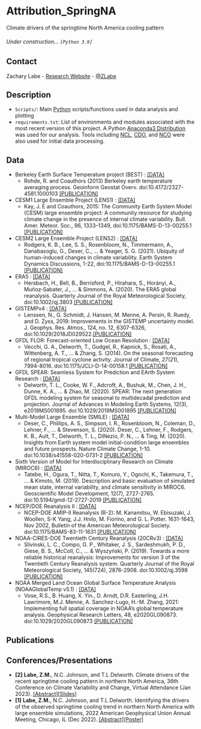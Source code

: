 # Attribution_SpringNA
Climate drivers of the springtime North America cooling pattern

###### Under construction... ```[Python 3.9]```

## Contact
Zachary Labe - [Research Website](http://sites.uci.edu/zlabe/) - [@ZLabe](https://twitter.com/ZLabe)

## Description
+ ```Scripts/```: Main [Python](https://www.python.org/) scripts/functions used in data analysis and plotting
+ ```requirements.txt```: List of environments and modules associated with the most recent version of this project. A Python [Anaconda3 Distribution](https://docs.continuum.io/anaconda/) was used for our analysis. Tools including [NCL](https://www.ncl.ucar.edu/), [CDO](https://code.mpimet.mpg.de/projects/cdo), and [NCO](http://nco.sourceforge.net/) were also used for initial data processing.

## Data
+ Berkeley Earth Surface Temperature project (BEST) : [[DATA]](http://berkeleyearth.org/data/)
    + Rohde, R. and Coauthors (2013) Berkeley earth temperature averaging process. Geoinform Geostat Overv. doi:10.4172/2327-4581.1000103 [[PUBLICATION]](http://www.scitechnol.com/2327-4581/2327-4581-1-103.php)
+ CESM1 Large Ensemble Project (LENS1) : [[DATA]](http://www.cesm.ucar.edu/projects/community-projects/LENS/data-sets.html)
    + Kay, J. E and Coauthors, 2015: The Community Earth System Model (CESM) large ensemble project: A community resource for studying climate change in the presence of internal climate variability. Bull. Amer. Meteor. Soc., 96, 1333–1349, doi:10.1175/BAMS-D-13-00255.1 [[PUBLICATION]](http://journals.ametsoc.org/doi/full/10.1175/BAMS-D-13-00255.1)
+ CESM2 Large Ensemble Project (LENS2) : [[DATA]](https://www.cesm.ucar.edu/projects/community-projects/LENS2/)
    + Rodgers, K. B., Lee, S. S., Rosenbloom, N., Timmermann, A., Danabasoglu, G., Deser, C., ... & Yeager, S. G. (2021). Ubiquity of human-induced changes in climate variability. Earth System Dynamics Discussions, 1-22, doi:10.1175/BAMS-D-13-00255.1 [[PUBLICATION]](https://esd.copernicus.org/preprints/esd-2021-50/)
+ ERA5 : [[DATA]](https://cds.climate.copernicus.eu/cdsapp#!/home)
    + Hersbach, H., Bell, B., Berrisford, P., Hirahara, S., Horányi, A., Muñoz‐Sabater, J., ... & Simmons, A. (2020). The ERA5 global reanalysis. Quarterly Journal of the Royal Meteorological Society, doi:10.1002/qj.3803 [[PUBLICATION]](https://rmets.onlinelibrary.wiley.com/doi/full/10.1002/qj.3803)
+ GISTEMPv4 : [[DATA]](https://data.giss.nasa.gov/gistemp/)
    + Lenssen, N., G. Schmidt, J. Hansen, M. Menne, A. Persin, R. Ruedy, and D. Zyss, 2019: Improvements in the GISTEMP uncertainty model. J. Geophys. Res. Atmos., 124, no. 12, 6307-6326, doi:10.1029/2018JD029522.[[PUBLICATION]](https://agupubs.onlinelibrary.wiley.com/doi/10.1029/2018JD029522)
+ GFDL FLOR: Forecast-oriented Low Ocean Resolution : [[DATA]](https://www.gfdl.noaa.gov/cm2-5-and-flor/)
    + Vecchi, G. A., Delworth, T., Gudgel, R., Kapnick, S., Rosati, A., Wittenberg, A. T., ... & Zhang, S. (2014). On the seasonal forecasting of regional tropical cyclone activity. Journal of Climate, 27(21), 7994-8016. doi:10.1175/JCLI-D-14-00158.1 [[PUBLICATION]](https://journals.ametsoc.org/view/journals/clim/27/21/jcli-d-14-00158.1.xml)
+ GFDL SPEAR: Seamless System for Prediction and EArth System Research : [[DATA]](https://www.gfdl.noaa.gov/spear_large_ensembles/)
    + Delworth, T. L., Cooke, W. F., Adcroft, A., Bushuk, M., Chen, J. H., Dunne, K. A., ... & Zhao, M. (2020). SPEAR: The next generation GFDL modeling system for seasonal to multidecadal prediction and projection. Journal of Advances in Modeling Earth Systems, 12(3), e2019MS001895. doi:10.1029/2019MS001895 [[PUBLICATION]](https://agupubs.onlinelibrary.wiley.com/doi/full/10.1029/2019MS001895)
+ Multi-Model Large Ensemble (SMILE) : [[DATA]](https://www.cesm.ucar.edu/projects/community-projects/MMLEA/)
    + Deser, C., Phillips, A. S., Simpson, I. R., Rosenbloom, N., Coleman, D., Lehner, F., ... & Stevenson, S. (2020). Deser, C., Lehner, F., Rodgers, K. B., Ault, T., Delworth, T. L., DiNezio, P. N., ... & Ting, M. (2020). Insights from Earth system model initial-condition large ensembles and future prospects. Nature Climate Change, 1-10. doi:10.1038/s41558-020-0731-2 [[PUBLICATION]](https://www.nature.com/articles/s41558-020-0731-2)
+ Sixth Version of Model for Interdisciplinary Research on Climate (MIROC6) : [[DATA]](https://climexp.knmi.nl/selectfield_cmip6.cgi?id=someone@somewhere)
    + Tatebe, H., Ogura, T., Nitta, T., Komuro, Y., Ogochi, K., Takemura, T., ... & Kimoto, M. (2019). Description and basic evaluation of simulated mean state, internal variability, and climate sensitivity in MIROC6. Geoscientific Model Development, 12(7), 2727-2765. doi:10.5194/gmd-12-2727-2019 [[PUBLICATION]](https://gmd.copernicus.org/articles/12/2727/2019/gmd-12-2727-2019.html)
+ NCEP/DOE Reanalysis II : [[DATA]](https://psl.noaa.gov/data/gridded/data.ncep.reanalysis2.html)
    + NCEP-DOE AMIP-II Reanalysis (R-2): M. Kanamitsu, W. Ebisuzaki, J. Woollen, S-K Yang, J.J. Hnilo, M. Fiorino, and G. L. Potter. 1631-1643, Nov 2002, Bulletin of the American Meteorological Society. doi:10.1175/BAMS-83-11-1631 [[PUBLICATION]](https://journals.ametsoc.org/view/journals/bams/83/11/bams-83-11-1631.xml)
+ NOAA-CIRES-DOE Twentieth Century Reanalysis (20CRv3) : [[DATA]](https://psl.noaa.gov/data/gridded/data.20thC_ReanV3.html)
    + Slivinski, L. C., Compo, G. P., Whitaker, J. S., Sardeshmukh, P. D., Giese, B. S., McColl, C., ... & Wyszyński, P. (2019). Towards a more reliable historical reanalysis: Improvements for version 3 of the Twentieth Century Reanalysis system. Quarterly Journal of the Royal Meteorological Society, 145(724), 2876-2908. doi:10.1002/qj.3598 [[PUBLICATION]](https://rmets.onlinelibrary.wiley.com/doi/10.1002/qj.3598)
+ NOAA Merged Land Ocean Global Surface Temperature Analysis (NOAAGlobalTemp v5.1) : [[DATA]](https://www.ncei.noaa.gov/data/noaa-global-surface-temperature/v5.1/access/gridded/)
    + Vose, R.S., B. Huang, X. Yin., D. Arndt, D.R. Easterling, J.H. Lawrimore, M.J. Menne, A. Sanchez-Lugo, H.-M. Zhang, 2021: Implementing full spatial coverage in NOAA’s global temperature analysis. Geophysical Research Letters, 48, e2020GL090873. doi:10.1029/2020GL090873 [[PUBLICATION]](https://agupubs.onlinelibrary.wiley.com/doi/10.1029/2020GL090873)

## Publications


## Conferences/Presentations
+ **[2]** **Labe, Z.M.**, N.C. Johnson, and T.L Delworth. Climate drivers of the recent springtime cooling pattern in northern North America, 36th Conference on Climate Variability and Change, Virtual Attendance (Jan 2023). [[Abstract]](https://ams.confex.com/ams/103ANNUAL/meetingapp.cgi/Paper/415409)[[Slides]](https://www.slideshare.net/ZacharyLabe/climate-drivers-of-the-recent-springtime-cooling-pattern-in-northern-north-america)
+ **[1]** **Labe, Z.M.**, N.C. Johnson, and T.L Delworth. Identifying the drivers of the observed springtime cooling trend in northern North America with large ensemble simulations, 2022 American Geophysical Union Annual Meeting, Chicago, IL (Dec 2022). [[Abstract]](https://agu.confex.com/agu/fm22/meetingapp.cgi/Paper/1111909)[[Poster]](https://zacklabe.files.wordpress.com/2022/12/labejohnsondelworth_agu_largeensembles2022_poster.pdf)
